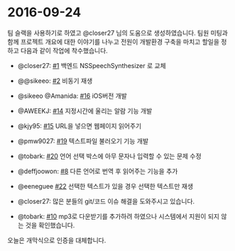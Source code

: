 # 2016-09-24

팀 슬랙을 사용하기로 하였고 @closer27 님의 도움으로 생성하였습니다.
팀원 미팅과 함께 프로젝트 개요에 대한 이야기를 나누고
전원이 개발환경 구축을 마치고
할일을 정하고 다음과 같이 작업에 착수했습니다.

* @closer27: [#1](https://github.com/youknowone/Say/issues/1) 백엔드 NSSpeechSynthesizer 로 교체
* @@sikeeo: [#2](https://github.com/youknowone/Say/issues/2) 비동기 재생
* @sikeeo @Amanida: [#16](https://github.com/youknowone/Say/issues/16) iOS버전 개발
* @AWEEKJ: [#14](https://github.com/youknowone/Say/issues/14) 지정시간에 울리는 알람 기능 개발
* @kjy95: [#15](https://github.com/youknowone/Say/issues/15) URL을 넣으면 웹페이지 읽어주기
* @pmw9027: [#19](https://github.com/youknowone/Say/issues/19) 텍스트파일 불러오기 기능 개발
* @tobark: [#20](https://github.com/youknowone/Say/pull/20) 언어 선택 박스에 아무 문자나 입력할 수 있는 문제 수정
* @deffjoowon: [#8](https://github.com/youknowone/Say/issues/8) 다른 언어로 번역 후 읽어주는 기능을 추가
* @eeneguee [#22](https://github.com/youknowone/Say/issues/22) 선택한 텍스트가 있을 경우 선택한 텍스트만 재생

* @closer27: 많은 분들의 git/코드 이슈 해결을 도와주시고 있습니다.
* @tobark: [#10](https://github.com/youknowone/Say/issues/10) mp3로 다운받기를 추가하려 하였으나 시스템에서 지원이 되지 않는 것을 확인했습니다.

오늘은 개막식으로 인증을 대체합니다.

